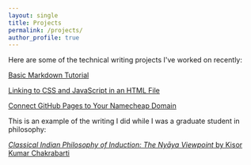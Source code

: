 ```yaml
---
layout: single
title: Projects
permalink: /projects/
author_profile: true
---
```


Here are some of the technical writing projects I've worked on recently:

[Basic Markdown Tutorial](https://dev.to/pauljwil/basic-markdown-tutorial-1bof)

[Linking to CSS and JavaScript in an HTML File](https://dev.to/pauljwil/linking-to-css-and-javascript-in-an-html-file-306m)

[Connect GitHub Pages to Your Namecheap Domain](https://dev.to/pauljwil/connect-github-pages-to-your-namecheap-domain-4gjj)

This is an example of the writing I did while I was a graduate student in philosophy:

[*Classical Indian Philosophy of Induction: The Nyāya Viewpoint* by Kisor Kumar Chakrabarti](/assets/pdfs/paul-williams-writing-sample-book-review.pdf)
